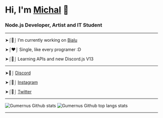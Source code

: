 # Hi, I'm [Michal](https://www.instagram.com/gumernus/) 👋

### Node.js Developer, Artist and IT Student

---

➤⌠🔭⌡ I’m currently working on [Bialu](https://github.com/Bialu-Software/)

➤⌠❤️⌡ Single, like every programer :D

➤⌠🔬⌡ Learning APIs and new Discord.js V13

---

➤🚀⌡ [Discord](https://discord.gg/xv5rhspFBg)

➤⌠📸⌡ [Instagram](https://www.instagram.com/gumernus)

➤⌠💎⌡ [Twitter](https://twitter.com/michal_lmao)

---

![Gumernus Github stats](https://github-readme-stats.vercel.app/api?username=gumernus&show_icons=true&theme=radical)
![Gumernus Github top langs stats](https://github-readme-stats.vercel.app/api/top-langs/?username=gumernus&show_icons=true&theme=radical)

---




